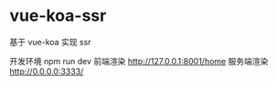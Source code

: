 # vue-koa-ssr

基于 vue-koa 实现 ssr

开发环境 npm run dev
前端渲染 http://127.0.0.1:8001/home
服务端渲染 http://0.0.0.0:3333/
